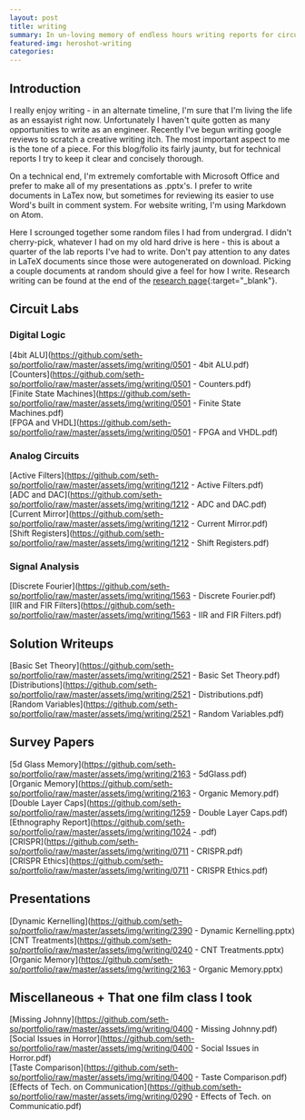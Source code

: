 ```yaml
---
layout: post
title: writing
summary: In un-loving memory of endless hours writing reports for circuit lab courses. A brief window into my writing style reporting.
featured-img: heroshot-writing
categories:
---
```

## Introduction
I really enjoy writing - in an alternate timeline, I'm sure that I'm living the life as an essayist right now. Unfortunately I haven't quite gotten as many opportunities to write as an engineer. Recently I've begun writing google reviews to scratch a creative writing itch. The most important aspect to me is the tone of a piece. For this blog/folio its fairly jaunty, but for technical reports I try to keep it clear and concisely thorough.

On a technical end, I'm extremely comfortable with Microsoft Office and prefer to make all of my presentations as .pptx's. I prefer to write documents in LaTex now, but sometimes for reviewing its easier to use Word's built in comment system. For website writing, I'm using Markdown on Atom.

Here I scrounged together some random files I had from undergrad. I didn't cherry-pick, whatever I had on my old hard drive is here - this is about a quarter of the lab reports I've had to write. Don't pay attention to any dates in LaTeX documents since those were autogenerated on download. Picking a couple documents at random should give a feel for how I write. Research writing can be found at the end of the [research page](https://seth-so.github.io/portfolio/research/){:target="_blank"}.

## Circuit Labs
### Digital Logic
[4bit ALU](https://github.com/seth-so/portfolio/raw/master/assets/img/writing/0501 - 4bit ALU.pdf) <br />
[Counters](https://github.com/seth-so/portfolio/raw/master/assets/img/writing/0501 - Counters.pdf) <br />
[Finite State Machines](https://github.com/seth-so/portfolio/raw/master/assets/img/writing/0501 - Finite State Machines.pdf) <br />
[FPGA and VHDL](https://github.com/seth-so/portfolio/raw/master/assets/img/writing/0501 - FPGA and VHDL.pdf) <br />
### Analog Circuits
[Active Filters](https://github.com/seth-so/portfolio/raw/master/assets/img/writing/1212 - Active Filters.pdf) <br />
[ADC and DAC](https://github.com/seth-so/portfolio/raw/master/assets/img/writing/1212 - ADC and DAC.pdf) <br />
[Current Mirror](https://github.com/seth-so/portfolio/raw/master/assets/img/writing/1212 - Current Mirror.pdf) <br />
[Shift Registers](https://github.com/seth-so/portfolio/raw/master/assets/img/writing/1212 - Shift Registers.pdf) <br />
### Signal Analysis
[Discrete Fourier](https://github.com/seth-so/portfolio/raw/master/assets/img/writing/1563 - Discrete Fourier.pdf) <br />
[IIR and FIR Filters](https://github.com/seth-so/portfolio/raw/master/assets/img/writing/1563 - IIR and FIR Filters.pdf) <br />
## Solution Writeups
[Basic Set Theory](https://github.com/seth-so/portfolio/raw/master/assets/img/writing/2521 - Basic Set Theory.pdf) <br />
[Distributions](https://github.com/seth-so/portfolio/raw/master/assets/img/writing/2521 - Distributions.pdf) <br />
[Random Variables](https://github.com/seth-so/portfolio/raw/master/assets/img/writing/2521 - Random Variables.pdf) <br />

## Survey Papers
[5d Glass Memory](https://github.com/seth-so/portfolio/raw/master/assets/img/writing/2163 - 5dGlass.pdf) <br />
[Organic Memory](https://github.com/seth-so/portfolio/raw/master/assets/img/writing/2163 - Organic Memory.pdf) <br />
[Double Layer Caps](https://github.com/seth-so/portfolio/raw/master/assets/img/writing/1259 - Double Layer Caps.pdf) <br />
[Ethnography Report](https://github.com/seth-so/portfolio/raw/master/assets/img/writing/1024 - .pdf) <br />
[CRISPR](https://github.com/seth-so/portfolio/raw/master/assets/img/writing/0711 - CRISPR.pdf) <br />
[CRISPR Ethics](https://github.com/seth-so/portfolio/raw/master/assets/img/writing/0711 - CRISPR Ethics.pdf) <br />

## Presentations
[Dynamic Kernelling](https://github.com/seth-so/portfolio/raw/master/assets/img/writing/2390 - Dynamic Kernelling.pptx) <br />
[CNT Treatments](https://github.com/seth-so/portfolio/raw/master/assets/img/writing/0240 - CNT Treatments.pptx) <br />
[Organic Memory](https://github.com/seth-so/portfolio/raw/master/assets/img/writing/2163 - Organic Memory.pptx) <br />

## Miscellaneous + That one film class I took
[Missing Johnny](https://github.com/seth-so/portfolio/raw/master/assets/img/writing/0400 - Missing Johnny.pdf) <br />
[Social Issues in Horror](https://github.com/seth-so/portfolio/raw/master/assets/img/writing/0400 - Social Issues in Horror.pdf) <br />
[Taste Comparison](https://github.com/seth-so/portfolio/raw/master/assets/img/writing/0400 - Taste Comparison.pdf) <br />
[Effects of Tech. on Communication](https://github.com/seth-so/portfolio/raw/master/assets/img/writing/0290 - Effects of Tech. on Communicatio.pdf) <br />
